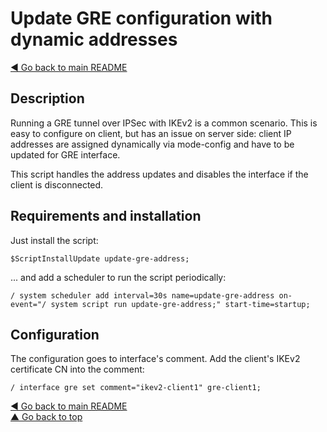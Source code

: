 # Update GRE configuration with dynamic addresses

[◀ Go back to main README](../)

## Description

Running a GRE tunnel over IPSec with IKEv2 is a common scenario. This is easy to configure on client, but has an issue on server side: client IP addresses are assigned dynamically via mode-config and have to be updated for GRE interface.

This script handles the address updates and disables the interface if the client is disconnected.

## Requirements and installation

Just install the script:

```text
$ScriptInstallUpdate update-gre-address;
```

... and add a scheduler to run the script periodically:

```text
/ system scheduler add interval=30s name=update-gre-address on-event="/ system script run update-gre-address;" start-time=startup;
```

## Configuration

The configuration goes to interface's comment. Add the client's IKEv2 certificate CN into the comment:

```text
/ interface gre set comment="ikev2-client1" gre-client1;
```

[◀ Go back to main README](../)  
[▲ Go back to top](update-gre-address.md#top)

